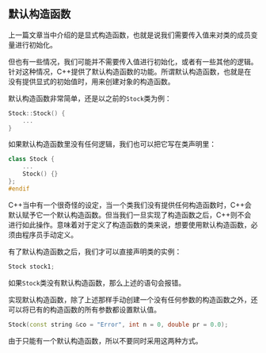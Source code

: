 ## 默认构造函数

上一篇文章当中介绍的是显式构造函数，也就是说我们需要传入值来对类的成员变量进行初始化。

但也有一些情况，我们可能并不需要传入值进行初始化，或者有一些其他的逻辑。针对这种情况，C++提供了默认构造函数的功能。所谓默认构造函数，也就是在没有提供显式的初始值时，用来创建对象的构造函数。

默认构造函数非常简单，还是以之前的`Stock`类为例：

```C++
Stock::Stock() {
    ...
}
```

如果默认构造函数里没有任何逻辑，我们也可以把它写在类声明里：

```C++
class Stock {
    ...
    Stock() {}
};
#endif
```

C++当中有一个很奇怪的设定，当一个类我们没有提供任何构造函数时，C++会默认赋予它一个默认构造函数。但当我们一旦实现了构造函数之后，C++则不会进行如此操作。意味着对于定义了构造函数的类来说，想要使用默认构造函数，必须由程序员手动定义。

有了默认构造函数之后，我们才可以直接声明类的实例：

```C++
Stock stock1;
```

如果`Stock`类没有默认构造函数，那么上述的语句会报错。

实现默认构造函数，除了上述那样手动创建一个没有任何参数的构造函数之外，还可以将已有的构造函数的所有参数都设置默认值。

```C++
Stock(const string &co = "Error", int n = 0, double pr = 0.0);
```

由于只能有一个默认构造函数，所以不要同时采用这两种方式。
